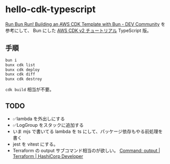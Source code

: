# hello-cdk-typescript

[Run Bun Run! Building an AWS CDK Template with Bun - DEV Community](https://dev.to/jolodev/run-bun-run-building-an-aws-cdk-template-with-bun-4nak)
を参考にして、
Bun にした
[AWS CDK v2 チュートリアル](https://docs.aws.amazon.com/ja_jp/cdk/v2/guide/hello_world.html) TypeScript 版。

## 手順

```sh
bun i
bunx cdk list
bunx cdk deploy
bunx cdk diff
bunx cdk destroy
```

`cdk build` 相当が不要。

## TODO

- ✅lambda を外出しにする
- ✅LogGroup をスタックに追加する
- いま mjs で書いてる lambda を ts にして、パッケージ依存もやる前処理を書く
- jest を vitest にする。
- Terraform の output サブコマンド相当のが欲しい。 [Command: output | Terraform | HashiCorp Developer](https://developer.hashicorp.com/terraform/cli/commands/output)
